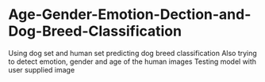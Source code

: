 # Age-Gender-Emotion-Dection-and-Dog-Breed-Classification
Using dog set and human set predicting dog breed classification
Also trying to detect emotion, gender and age of the human images 
Testing model with user supplied image

